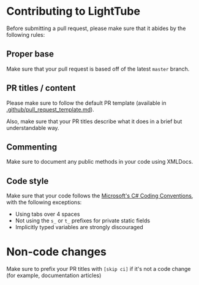 # Contributing to LightTube

Before submitting a pull request, please make sure that it abides by the following rules:

## Proper base

Make sure that your pull request is based off of the latest `master` branch.

## PR titles / content

Please make sure to follow the default PR template (available in [.github/pull_request_template.md](https://github.com/kuylar/InnerTube/blob/master/.github/pull_request_template.md)).

Also, make sure that your PR titles describe what it does in a brief but understandable way.

## Commenting

Make sure to document any public methods in your code using XMLDocs.

## Code style

Make sure that your code follows the [Microsoft's C# Coding Conventions](https://learn.microsoft.com/en-us/dotnet/csharp/fundamentals/coding-style/coding-conventions), with the following exceptions:

- Using tabs over 4 spaces
- Not using the `s_` or `t_` prefixes for private static fields
- Implicitly typed variables are strongly discouraged

# Non-code changes

Make sure to prefix your PR titles with `[skip ci]` if it's not a code change (for example, documentation articles)